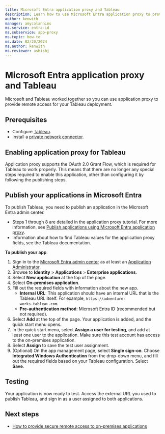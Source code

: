 ```yaml
---
title: Microsoft Entra application proxy and Tableau
description: Learn how to use Microsoft Entra application proxy to provide remote access for your Tableau deployment.
author: kenwith
manager: amycolannino
ms.service: entra-id
ms.subservice: app-proxy
ms.topic: how-to
ms.date: 02/20/2024
ms.author: kenwith
ms.reviewer: ashishj
---
```


# Microsoft Entra application proxy and Tableau 

Microsoft and Tableau worked together so you can use application proxy to provide remote access for your Tableau deployment.

## Prerequisites 
- Configure [Tableau](https://onlinehelp.tableau.com/current/server/en-us/proxy.htm#azure). 
- Install a [private network connector](~/identity/app-proxy/application-proxy-add-on-premises-application.md).

 
## Enabling application proxy for Tableau 
Application proxy supports the OAuth 2.0 Grant Flow, which is required for Tableau to work properly. This means that there are no longer any special steps required to enable this application, other than configuring it by following the publishing steps.

## Publish your applications in Microsoft Entra
To publish Tableau, you need to publish an application in the Microsoft Entra admin center.
- Steps 1 through 8 are detailed in the application proxy tutorial. For more information, see [Publish applications using Microsoft Entra application proxy](~/identity/app-proxy/application-proxy-add-on-premises-application.md). 
- Information about how to find Tableau values for the application proxy fields, see the Tableau documentation.

**To publish your app**: 
1. Sign in to the [Microsoft Entra admin center](https://entra.microsoft.com) as at least an [Application Administrator](~/identity/role-based-access-control/permissions-reference.md#application-administrator).
1. Browse to **Identity** > **Applications** > **Enterprise applications**.
1. Select **New application** at the top of the page. 
1. Select **On-premises application**. 
1. Fill out the required fields with information about the new app. 
    - **Internal URL**: This application should have an internal URL that is the Tableau URL itself. For example, `https://adventure-works.tableau.com`. 
    - **Pre-authentication method**: Microsoft Entra ID (recommended but not required). 
1. Select **Add** at the top of the page. Your application is added, and the quick start menu opens. 
1. In the quick start menu, select **Assign a user for testing**, and add at least one user to the application. Make sure this test account has access to the on-premises application. 
1. Select **Assign** to save the test user assignment. 
1. (Optional) On the app management page, select **Single sign-on**. Choose **Integrated Windows Authentication** from the drop-down menu, and fill out the required fields based on your Tableau configuration. Select **Save**. 
 
## Testing 
Your application is now ready to test. Access the external URL you used to publish Tableau, and sign in as a user assigned to both applications.

## Next steps
- [How to provide secure remote access to on-premises applications](overview-what-is-app-proxy.md)

